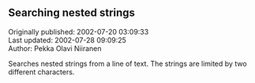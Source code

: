 ## Searching nested strings  
Originally published: 2002-07-20 03:09:33  
Last updated: 2002-07-28 09:09:25  
Author: Pekka Olavi Niiranen  
  
Searches nested strings from a line of text.
The strings are limited by two different characters.